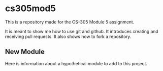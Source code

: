 # cs305mod5
This is a repository made for the CS-305 Module 5 assignment.

It is meant to show me how to use git and github. It introduces creating and receiving pull requests. It also shows how to fork a repository.

## New Module
Here is information about a hypothetical module to add to this project.
